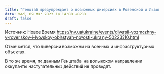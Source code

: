 ```yaml
---
title: "Генштаб предупреждает о возможных диверсиях в Ровенской и Львовской областях"
date: Wed, 09 Mar 2022 14:14:00 +0200
draft: false
---
```

Источник: Новое Время https://nv.ua/ukraine/events/diversii-vozmozhny-v-rovenskoy-i-lvovskoy-oblastyah-novosti-ukrainy-50223510.html


Отмечается, что диверсии возможны на военных и инфраструктурных объектах.

В то же время, по данным Генштаба, на волынском направлении оккупанты наступательных действий не проводят.
